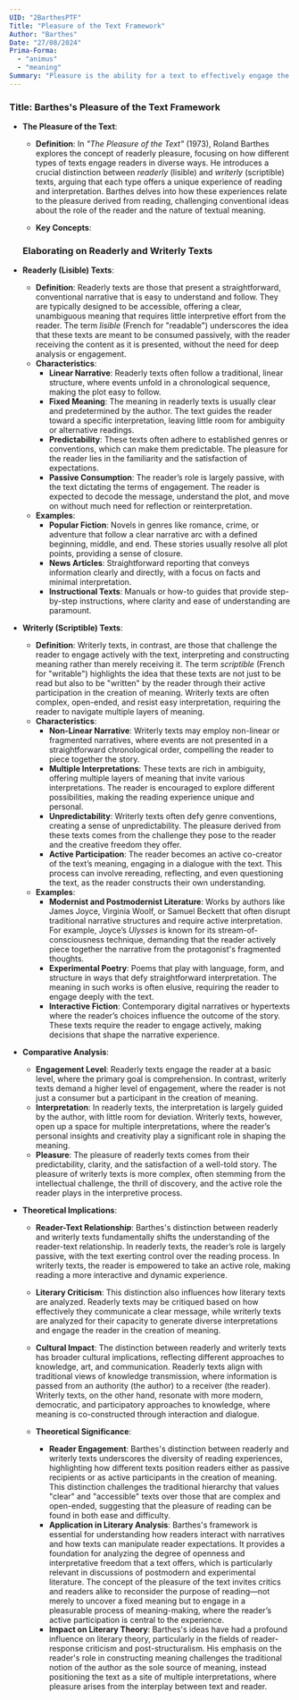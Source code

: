 ```yaml
---
UID: "2BarthesPTF"
Title: "Pleasure of the Text Framework"
Author: "Barthes"
Date: "27/08/2024"
Prima-Forma:
  - "animus"
  - "meaning"
Summary: "Pleasure is the ability for a text to effectively engage the reader. Pleasure can occur in two methods: Lisible, Scriptible"
---
```


### Title: **Barthes's Pleasure of the Text Framework**

- **The Pleasure of the Text**:
  - **Definition**: In *"The Pleasure of the Text"* (1973), Roland Barthes explores the concept of readerly pleasure, focusing on how different types of texts engage readers in diverse ways. He introduces a crucial distinction between *readerly* (lisible) and *writerly* (scriptible) texts, arguing that each type offers a unique experience of reading and interpretation. Barthes delves into how these experiences relate to the pleasure derived from reading, challenging conventional ideas about the role of the reader and the nature of textual meaning.

  - **Key Concepts**:
  ### Elaborating on **Readerly** and **Writerly** Texts

- **Readerly (Lisible) Texts**:
  - **Definition**: Readerly texts are those that present a straightforward, conventional narrative that is easy to understand and follow. They are typically designed to be accessible, offering a clear, unambiguous meaning that requires little interpretive effort from the reader. The term *lisible* (French for "readable") underscores the idea that these texts are meant to be consumed passively, with the reader receiving the content as it is presented, without the need for deep analysis or engagement.
  - **Characteristics**:
    - **Linear Narrative**: Readerly texts often follow a traditional, linear structure, where events unfold in a chronological sequence, making the plot easy to follow.
    - **Fixed Meaning**: The meaning in readerly texts is usually clear and predetermined by the author. The text guides the reader toward a specific interpretation, leaving little room for ambiguity or alternative readings.
    - **Predictability**: These texts often adhere to established genres or conventions, which can make them predictable. The pleasure for the reader lies in the familiarity and the satisfaction of expectations.
    - **Passive Consumption**: The reader’s role is largely passive, with the text dictating the terms of engagement. The reader is expected to decode the message, understand the plot, and move on without much need for reflection or reinterpretation.
  - **Examples**:
    - **Popular Fiction**: Novels in genres like romance, crime, or adventure that follow a clear narrative arc with a defined beginning, middle, and end. These stories usually resolve all plot points, providing a sense of closure.
    - **News Articles**: Straightforward reporting that conveys information clearly and directly, with a focus on facts and minimal interpretation.
    - **Instructional Texts**: Manuals or how-to guides that provide step-by-step instructions, where clarity and ease of understanding are paramount.

- **Writerly (Scriptible) Texts**:
  - **Definition**: Writerly texts, in contrast, are those that challenge the reader to engage actively with the text, interpreting and constructing meaning rather than merely receiving it. The term *scriptible* (French for "writable") highlights the idea that these texts are not just to be read but also to be "written" by the reader through their active participation in the creation of meaning. Writerly texts are often complex, open-ended, and resist easy interpretation, requiring the reader to navigate multiple layers of meaning.
  - **Characteristics**:
    - **Non-Linear Narrative**: Writerly texts may employ non-linear or fragmented narratives, where events are not presented in a straightforward chronological order, compelling the reader to piece together the story.
    - **Multiple Interpretations**: These texts are rich in ambiguity, offering multiple layers of meaning that invite various interpretations. The reader is encouraged to explore different possibilities, making the reading experience unique and personal.
    - **Unpredictability**: Writerly texts often defy genre conventions, creating a sense of unpredictability. The pleasure derived from these texts comes from the challenge they pose to the reader and the creative freedom they offer.
    - **Active Participation**: The reader becomes an active co-creator of the text’s meaning, engaging in a dialogue with the text. This process can involve rereading, reflecting, and even questioning the text, as the reader constructs their own understanding.
  - **Examples**:
    - **Modernist and Postmodernist Literature**: Works by authors like James Joyce, Virginia Woolf, or Samuel Beckett that often disrupt traditional narrative structures and require active interpretation. For example, Joyce’s *Ulysses* is known for its stream-of-consciousness technique, demanding that the reader actively piece together the narrative from the protagonist's fragmented thoughts.
    - **Experimental Poetry**: Poems that play with language, form, and structure in ways that defy straightforward interpretation. The meaning in such works is often elusive, requiring the reader to engage deeply with the text.
    - **Interactive Fiction**: Contemporary digital narratives or hypertexts where the reader’s choices influence the outcome of the story. These texts require the reader to engage actively, making decisions that shape the narrative experience.

- **Comparative Analysis**:
  - **Engagement Level**: Readerly texts engage the reader at a basic level, where the primary goal is comprehension. In contrast, writerly texts demand a higher level of engagement, where the reader is not just a consumer but a participant in the creation of meaning.
  - **Interpretation**: In readerly texts, the interpretation is largely guided by the author, with little room for deviation. Writerly texts, however, open up a space for multiple interpretations, where the reader’s personal insights and creativity play a significant role in shaping the meaning.
  - **Pleasure**: The pleasure of readerly texts comes from their predictability, clarity, and the satisfaction of a well-told story. The pleasure of writerly texts is more complex, often stemming from the intellectual challenge, the thrill of discovery, and the active role the reader plays in the interpretive process.

- **Theoretical Implications**:
  - **Reader-Text Relationship**: Barthes's distinction between readerly and writerly texts fundamentally shifts the understanding of the reader-text relationship. In readerly texts, the reader’s role is largely passive, with the text exerting control over the reading process. In writerly texts, the reader is empowered to take an active role, making reading a more interactive and dynamic experience.
  - **Literary Criticism**: This distinction also influences how literary texts are analyzed. Readerly texts may be critiqued based on how effectively they communicate a clear message, while writerly texts are analyzed for their capacity to generate diverse interpretations and engage the reader in the creation of meaning.
  - **Cultural Impact**: The distinction between readerly and writerly texts has broader cultural implications, reflecting different approaches to knowledge, art, and communication. Readerly texts align with traditional views of knowledge transmission, where information is passed from an authority (the author) to a receiver (the reader). Writerly texts, on the other hand, resonate with more modern, democratic, and participatory approaches to knowledge, where meaning is co-constructed through interaction and dialogue.



  - **Theoretical Significance**:
    - **Reader Engagement**: Barthes's distinction between readerly and writerly texts underscores the diversity of reading experiences, highlighting how different texts position readers either as passive recipients or as active participants in the creation of meaning. This distinction challenges the traditional hierarchy that values "clear" and "accessible" texts over those that are complex and open-ended, suggesting that the pleasure of reading can be found in both ease and difficulty.
    - **Application in Literary Analysis**: Barthes's framework is essential for understanding how readers interact with narratives and how texts can manipulate reader expectations. It provides a foundation for analyzing the degree of openness and interpretative freedom that a text offers, which is particularly relevant in discussions of postmodern and experimental literature. The concept of the pleasure of the text invites critics and readers alike to reconsider the purpose of reading—not merely to uncover a fixed meaning but to engage in a pleasurable process of meaning-making, where the reader’s active participation is central to the experience.
    - **Impact on Literary Theory**: Barthes's ideas have had a profound influence on literary theory, particularly in the fields of reader-response criticism and post-structuralism. His emphasis on the reader's role in constructing meaning challenges the traditional notion of the author as the sole source of meaning, instead positioning the text as a site of multiple interpretations, where pleasure arises from the interplay between text and reader.
